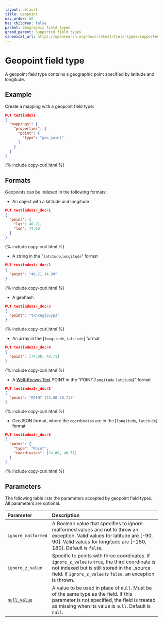 ```yaml
---
layout: default
title: Geopoint
nav_order: 56
has_children: false
parent: Geographic field types
grand_parent: Supported field types
canonical_url: https://opensearch.org/docs/latest/field-types/supported-field-types/geo-point/
---
```


# Geopoint field type

A geopoint field type contains a geographic point specified by latitude and longitude. 

## Example

Create a mapping with a geopoint field type:

```json
PUT testindex1
{
  "mappings": {
    "properties": {
      "point": {
        "type": "geo_point"
      }
    }
  }
}
```
{% include copy-curl.html %}

## Formats

Geopoints can be indexed in the following formats:

- An object with a latitude and longitude

```json
PUT testindex1/_doc/1
{
  "point": { 
    "lat": 40.71,
    "lon": 74.00
  }
}
```
{% include copy-curl.html %}

- A string in the "`latitude`,`longitude`" format

```json
PUT testindex1/_doc/2
{
  "point": "40.71,74.00" 
}
```
{% include copy-curl.html %}

- A geohash

```json
PUT testindex1/_doc/3
{
  "point": "txhxegj0uyp3"
}
```
{% include copy-curl.html %}

- An array in the [`longitude`, `latitude`] format

```json
PUT testindex1/_doc/4
{
  "point": [74.00, 40.71] 
}
```
{% include copy-curl.html %}

- A [Well-Known Text](https://docs.opengeospatial.org/is/12-063r5/12-063r5.html) POINT in the "POINT(`longitude` `latitude`)" format

```json
PUT testindex1/_doc/5
{
  "point": "POINT (74.00 40.71)"
}
```
{% include copy-curl.html %}

- GeoJSON format, where the `coordinates` are in the [`longitude`, `latitude`] format

```json
PUT testindex1/_doc/6
{
  "point": {
    "type": "Point",
    "coordinates": [74.00, 40.71]
  }
}
```
{% include copy-curl.html %}

## Parameters

The following table lists the parameters accepted by geopoint field types. All parameters are optional.

Parameter | Description 
:--- | :--- 
`ignore_malformed` | A Boolean value that specifies to ignore malformed values and not to throw an exception. Valid values for latitude are [-90, 90]. Valid values for longitude are [-180, 180]. Default is `false`.
`ignore_z_value` | Specific to points with three coordinates. If `ignore_z_value` is `true`, the third coordinate is not indexed but is still stored in the _source field. If `ignore_z_value` is `false`, an exception is thrown.
[`null_value`]({{site.url}}{{site.baseurl}}/opensearch/supported-field-types/index#null-value) | A  value to be used in place of `null`. Must be of the same type as the field. If this parameter is not specified, the field is treated as missing when its value is `null`. Default is `null`.